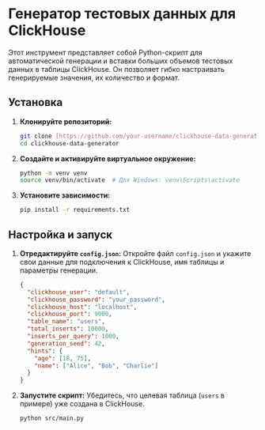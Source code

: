 # Генератор тестовых данных для ClickHouse

Этот инструмент представляет собой Python-скрипт для автоматической генерации и вставки больших объемов тестовых данных в таблицы ClickHouse. Он позволяет гибко настраивать генерируемые значения, их количество и формат.

## Установка

1.  **Клонируйте репозиторий:**
    ```bash
    git clone [https://github.com/your-username/clickhouse-data-generator.git](https://github.com/your-username/clickhouse-data-generator.git)
    cd clickhouse-data-generator
    ```

2.  **Создайте и активируйте виртуальное окружение:**
    ```bash
    python -m venv venv
    source venv/bin/activate  # Для Windows: venv\Scripts\activate
    ```

3.  **Установите зависимости:**
    ```bash
    pip install -r requirements.txt
    ```

## Настройка и запуск

1.  **Отредактируйте `config.json`:**
    Откройте файл `config.json` и укажите свои данные для подключения к ClickHouse, имя таблицы и параметры генерации.

    ```json
    {
      "clickhouse_user": "default",
      "clickhouse_password": "your_password",
      "clickhouse_host": "localhost",
      "clickhouse_port": 9000,
      "table_name": "users",
      "total_inserts": 10000,
      "inserts_per_query": 1000,
      "generation_seed": 42,
      "hints": {
        "age": [18, 75],
        "name": ["Alice", "Bob", "Charlie"]
      }
    }
    ```

2.  **Запустите скрипт:**
    Убедитесь, что целевая таблица (`users` в примере) уже создана в ClickHouse.
    ```bash
    python src/main.py
    ```
